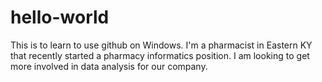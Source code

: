 # hello-world
This is to learn to use github on Windows.
I'm a pharmacist in Eastern KY that recently started a pharmacy informatics position. I am looking to get more involved in data analysis for our company.
